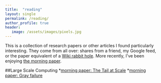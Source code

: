 ```yaml
---
title:  "reading"
layout: single
permalink: /reading/
author_profile: true
header:
   image: /assets/images/pixels.jpg
---
```


This is a collection of research papers or other articles I found particularly interesting. They come from all over: shares from a friend, my Google feed, or the paper equivalent of a [Wiki rabbit hole](https://en.wikipedia.org/wiki/Wiki_rabbit_hole). More recently, I've been enjoying [the morning paper](https://blog.acolyer.org/).

##Large Scale Computing
*[morning paper: The Tail at Scale](https://blog.acolyer.org/2015/01/15/the-tail-at-scale/)
*[morning paper: Gray failure](https://blog.acolyer.org/2017/06/15/gray-failure-the-achilles-heel-of-cloud-scale-systems/)


